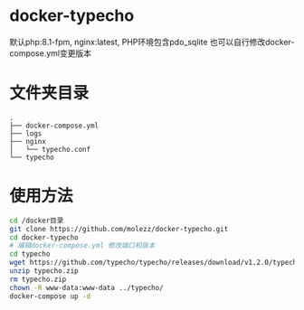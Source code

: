 # docker-typecho
默认php:8.1-fpm, nginx:latest, PHP环境包含pdo_sqlite 
也可以自行修改docker-compose.yml变更版本

# 文件夹目录
```
.
├── docker-compose.yml
├── logs
├── nginx
│   └── typecho.conf
└── typecho
```

# 使用方法
``` bash
cd /docker目录
git clone https://github.com/molezz/docker-typecho.git
cd docker-typecho
# 编辑docker-compose.yml 修改端口和版本
cd typecho
wget https://github.com/typecho/typecho/releases/download/v1.2.0/typecho.zip
unzip typecho.zip
rm typecho.zip
chown -R www-data:www-data ../typecho/
docker-compose up -d
```
